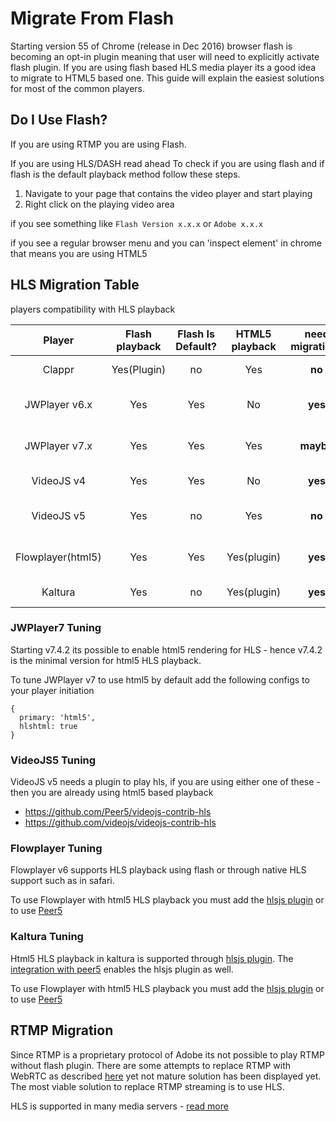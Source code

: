 # Migrate From Flash

Starting version 55 of Chrome (release in Dec 2016) browser flash is becoming an opt-in plugin meaning that user will need to explicitly activate flash plugin.
If you are using flash based HLS media player its a good idea to migrate to HTML5 based one.
This guide will explain the easiest solutions for most of the common players.



## Do I Use Flash?

If you are using RTMP you are using Flash.

If you are using HLS/DASH read ahead
To check if you are using flash and if flash is the default playback method follow these steps.

1. Navigate to your page that contains the video player and start playing
2. Right click on the playing video area

if you see something like `Flash Version x.x.x` or `Adobe x.x.x`

if you see a regular browser menu and you can 'inspect element' in chrome that means you are using HTML5 

## HLS Migration Table

players compatibility with HLS playback

Player              | Flash playback    | Flash Is Default? | HTML5 playback    | need migration?   | More information
:-:                 | :-:               | :-:               | :-:               | :-:               | :--
Clappr              | Yes(Plugin)       | no                | Yes               | **no**            | [Clappr Formats](https://github.com/clappr/clappr/blob/master/doc/SUPPORTED_FORMATS.md)
JWPlayer v6.x       | Yes               | Yes               | No                | **yes**           | Upgrade to JWPlayer v7
JWPlayer v7.x       | Yes               | Yes               | Yes               | **maybe**         | see [JWPlayer7 tuning](#jwplayer7-tuning)
VideoJS v4          | Yes               | Yes               | No                | **yes**           | Upgrade to VideoJS5
VideoJS v5          | Yes               | no                | Yes               | **no**            | see [VideoJS5 tuning](#videojs5-tuning)
Flowplayer(html5)   | Yes               | Yes               | Yes(plugin)       | **yes**           | see [Flowplayer tuning](#flowplayer-tuning)
Kaltura             | Yes               | no                | Yes(plugin)       | **yes**           | see [Kaltua tuning](#kaltura-tuning)


### JWPlayer7 Tuning

Starting v7.4.2 its possible to enable html5 rendering for HLS - hence v7.4.2 is the minimal version for html5 HLS playback.

To tune JWPlayer v7 to use html5 by default add the following configs to your player initiation

```
{
  primary: 'html5',
  hlshtml: true
}
```

### VideoJS5 Tuning

VideoJS v5 needs a plugin to play hls, if you are using either one of these - then you are already using html5 based playback
- https://github.com/Peer5/videojs-contrib-hls
- https://github.com/videojs/videojs-contrib-hls

### Flowplayer Tuning

Flowplayer v6 supports HLS playback using flash or through native HLS support such as in safari.

To use Flowplayer with html5 HLS playback you must add the [hlsjs plugin](https://flowplayer.org/docs/plugins.html#hlsjs) or to use [Peer5](/players/flowplayer/)

### Kaltura Tuning

Html5 HLS playback in kaltura is supported through [hlsjs plugin](https://github.com/kaltura/mwEmbed/tree/master/modules/Hlsjs).
The [integration with peer5](/players/kaltura/) enables the hlsjs plugin as well.

To use Flowplayer with html5 HLS playback you must add the [hlsjs plugin](https://flowplayer.org/docs/plugins.html#hlsjs) or to use [Peer5](/players/flowplayer/)

## RTMP Migration

Since RTMP is a proprietary protocol of Adobe its not possible to play RTMP without flash plugin.
There are some attempts to replace RTMP with WebRTC as described [here](http://stackoverflow.com/questions/37457972/low-latency-2s-live-video-streaming-html5-solutions)
yet not mature solution has been displayed yet.
The most viable solution to replace RTMP streaming is to use HLS.

HLS is supported in many media servers - [read more](/faq/#how-do-i-setup-an-hlsdash-stream)


